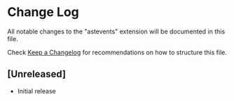 # Change Log

All notable changes to the "astevents" extension will be documented in this file.

Check [Keep a Changelog](http://keepachangelog.com/) for recommendations on how to structure this file.

## [Unreleased]

- Initial release